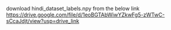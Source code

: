 download hindi_dataset_labels.npy from the below link
https://drive.google.com/file/d/1eoBGTAbWiwYZkwFg5-zWTwC-sCcaJdjt/view?usp=drive_link
